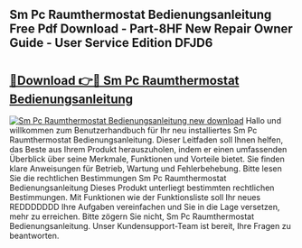 ## Sm Pc Raumthermostat Bedienungsanleitung Free Pdf Download - Part-8HF New Repair Owner Guide - User Service Edition DFJD6

# <h2><a href="http://df0r2as.blite.top/?on=Sm+Pc+Raumthermostat+Bedienungsanleitung">🔗Download 👉🔴 Sm Pc Raumthermostat Bedienungsanleitung</a></h2>

[![Sm Pc Raumthermostat Bedienungsanleitung new download](https://i.imgur.com/lujVjoI.png)](http://df0r2as.blite.top/?on=Sm+Pc+Raumthermostat+Bedienungsanleitung)
Hallo und willkommen zum Benutzerhandbuch für Ihr neu installiertes Sm Pc Raumthermostat Bedienungsanleitung. Dieser Leitfaden soll Ihnen helfen, das Beste aus Ihrem Produkt herauszuholen, indem er einen umfassenden Überblick über seine Merkmale, Funktionen und Vorteile bietet. Sie finden klare Anweisungen für Betrieb, Wartung und Fehlerbehebung. Bitte lesen Sie die rechtlichen Bestimmungen Sm Pc Raumthermostat Bedienungsanleitung Dieses Produkt unterliegt bestimmten rechtlichen Bestimmungen. Mit Funktionen wie der Funktionsliste soll Ihr neues REDDDDDDD Ihre Aufgaben vereinfachen und Sie in die Lage versetzen, mehr zu erreichen. Bitte zögern Sie nicht, Sm Pc Raumthermostat Bedienungsanleitung. Unser Kundensupport-Team ist bereit, Ihre Fragen zu beantworten.

